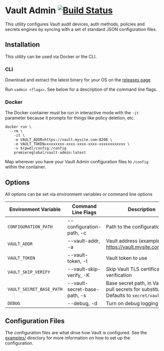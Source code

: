 # Vault Admin [![Build Status](https://travis-ci.org/PremiereGlobal/vault-admin.svg?branch=master)](https://travis-ci.org/PremiereGlobal/vault-admin)

This utility configures Vault audit devices, auth methods, policies and secrets engines by syncing with a set of standard JSON configuration files.

## Installation

This utility can be used via Docker or the CLI.

### CLI
Download and extract the latest binary for your OS on the [releases page](https://github.com/PremiereGlobal/vault-admin/releases)

Run `vadmin <flags>`.  See below for a description of the command line flags.

### Docker
The Docker container must be run in interactive mode with the `-it` parameter because it prompts for things like policy deletion, etc.

```
docker run \
  --rm \
	-it \
	-e VAULT_ADDR=https://vault.mysite.com:8200 \
	-e VAULT_TOKEN=xxxxxxxx-xxxx-xxxx-xxxx-xxxxxxxxxxxx \
	-v $(pwd)/config:/config
	premiereglobal/vault-admin:latest
```

Map wherever you have your Vault Admin configuration files to `/config` within the container.

## Options
All options can be set via environment variables or command line options

| Environment Variable               | Command Line Flags | Description                           |
| ----------------------- | ----------------------------------    | ---------------------------------------------------------- |
| `CONFIGURATION_PATH` | --configuration-path, -c | Path to the configuration files |
| `VAULT_ADDR` | --vault-addr, -a | Vault address (example: https://vault.mysite.com:8200) |
| `VAULT_TOKEN` | --vault-token, -t | Vault token to use |
| `VAULT_SKIP_VERIFY` | --vault-skip-verify, -K | Skip Vault TLS certificate verification |
| `VAULT_SECRET_BASE_PATH`  | --vault-secret-base-path, -s | Base secret path, in Vault, to pull secrets for substitution. Defaults to `secret/vault-admin` |
| `DEBUG`  | --debug, -d | Turn on debug logging |

## Configuration Files
The configuration files are what drive how Vault is configured.  See the [examples/](examples/) directory for more information on how to set up the configuration.
